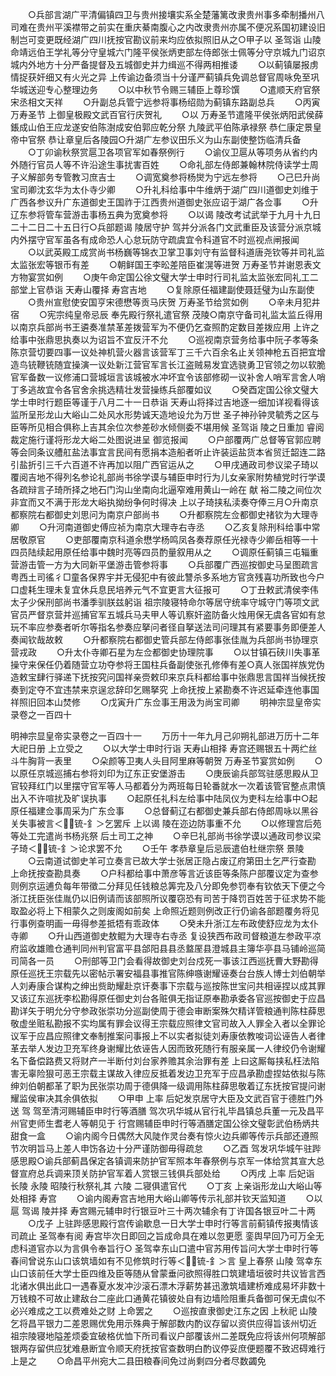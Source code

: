 <!-- { "loadSidebar": true } -->
　　○兵部言湖广平清偏镇四卫与贵州接壤实系全楚藩篱改隶贵州事多牵制播州八司难在贵州平溪襟带之前实在重庆綦南腹心之内改隶贵州亦属不便况系国初建设旧制岂可变更既经湖广四川抚按官勘议前来均应依拟照旧从之○甲子以  圣驾诣  山陵命靖远伯王学礼等分守皇城六门隆平侯张炳吏部左侍郎张士佩等分守京城九门诏京城内外地方十分严备提督及五城御史并力缉巡不得两相推诿
　　○以蓟镇屡报虏情捉获奸细又有火光之异  上传谕边备须当十分谨严蓟镇兵免调总督官周咏免至巩华城送迎专心整理边务
　　○以中秋节令赐三辅臣上尊珍馔
　　○遣顺天府官祭宋丞相文天祥
　　○升副总兵管宁远参将事杨绍勋为蓟镇东路副总兵
　　○丙寅  万寿圣节  上御皇极殿文武百官行庆贺礼
　　○以  万寿圣节遣隆平侯张炳阳武侯薛鋹成山伯王应龙遂安伯陈澍成安伯郭应乾分祭  九陵武平伯陈承禄祭  恭仁康定景皇帝中官祭  恭让章皇后各陵园○升湖广左参议田乐义为山东副使整饬临清兵备
　　○丁卯谕秋祭赏扈卫各项官军如春祭例行
　　○谕仪卫扈从等项务从省约内外随行官员人等不许沿途生事扰害百姓
　　○命礼部左侍郎兼翰林院侍读学士周子义解部务专管教习庶吉士
　　○调宽奠参将杨爕为宁远左参将
　　○己巳升尚宝司卿沈玄华为太仆寺少卿
　　○升礼科给事中牛维炳于湖广四川道御史刘维于广西各参议升广东道御史王国祚于江西贵州道御史张应诏于湖广各佥事
　　○升辽东参将管车营游击事杨五典为宽奠参将
　　○以谒  陵改考试武举于九月十九日二十二日二十五日行○兵部题谒  陵居守护  驾并分派各门文武重臣及该营分派京城内外摆守官军虽各有成命恐人心怠玩防守疏虞宜令科道官不时巡视点闸报闻
　　○以武英殿工成赏尚书杨巍等锦衣卫掌卫事刘守有监督科道唐尧钦等并司礼监太监张宏等银币有差
　　○朝鲜国王李昖差陪臣崔滉等进贺  万寿圣节并谢恩表文方物宴赏如例
　　○庚午命定国公徐文璧大学士申时行司礼监太监张宏同礼工二部堂上官恭诣  天寿山覆择  寿宫吉地
　　○复除原任福建副使聂廷璧为山东副使
　　○贵州宣慰使安国亨宋德懋等贡马庆贺  万寿圣节给赏如例
　　○辛未月犯井宿
　　○宪宗纯皇帝忌辰  奉先殿行祭礼遣官祭  茂陵○南京守备司礼监太监丘得用以南京兵部尚书王遴奏准禁革差拨营军为不便仍乞查照酌定数目差拨应用  上许之给事中张鼎思执奏以为诏旨不宜反汗不允
　　○巡视南京营务给事中阮子孝等条陈京营切要四事一议处神机营火器言该营军丁三千六百余名止关领神枪五百把宜增造鸟铳鞭铳随宜操演一议处新江营官军言长江盗贼易发宜选骁勇卫官领之勿以软脆官军备数一议修浦口营城垣言该城被水冲坏宜令该部修砌一议补舍人哨军言舍人哨丁多逃故宜令各官舍余挑选精壮发营操练兵部覆如议
　　○癸酉定国公徐文璧大学士申时行题臣等谨于八月二十一日恭诣  天寿山将择过吉地逐一细加详视看得该监所呈形龙山大峪山二处风水形势诚天造地设允为万世  圣子神孙钟灵毓秀之区与臣等所见相合俱称上吉其余位次参差砂水倾侧委不堪用候  圣驾诣  陵之日重加  睿阅裁定施行谨将形龙大峪二处图说进呈  御览报闻
　　○户部覆两广总督等官郭应聘等会同条议艚舡盐法事宜言民间有愿捐本造船者听止许装运盐货本省贸迁韶连二路引盐折引三千六百道不许再加以阻广西官运从之
　　○甲戌通政司参议梁子琦以覆阅吉地不得列名参论礼部尚书徐学谟与辅臣申时行为儿女亲家附势植党时行学谟各疏辩言子琦所择之地石门沟山坐南向北逼窄难用黄山一岭在  献  裕二陵之间位次非宜而又不满于形龙大峪执拗纷争何时得决  上以子琦挟私渎奏夺俸三月○升南京都察院右都御史刘思问为南京户部尚书
　　○升都察院左佥都御史禇钦为大理寺卿
　　○升河南道御史傅应祯为南京大理寺右寺丞
　　○乙亥复除刑科给事中常居敬原官
　　○吏部覆南京科道余懋学杨鸣凤各奏荐原任光禄寺少卿岳相等一十四员陆续起用原任给事中魏时亮等四员酌量叙用从之
　　○调原任蓟镇三屯辎重营游击管一方为大同新平堡游击管参将事
　　○兵部覆广西巡按御史马呈图疏言粤西土司徭彳□童各保界宇并无侵犯中有彼此讐杀多系地方官贪残喜功所致也今户口虚耗生理未复宜休兵息民培养元气不宜更言大征报可
　　○丁丑敕武清侯李伟太子少保刑部尚书潘季驯朕兹躬诣  祖宗陵寝特命尔等居守统率守城守门等项文武官员严督京营并巡捕官军五城兵马夫甲人等讥察奸盗防备火烛用保无虞各官如有怠玩不率应参奏者听尔等指名参奏应拏问者径自拏送法司问理其有紧要事务即便差人奏闻钦哉故敕
　　○升都察院右都御史管兵部左侍郎事张佳胤为兵部尚书协理京营戎政
　　○升太仆寺卿石星为左佥都御史协理院事
　　○以甘镇石硖川失事革操守来保任仍着随营立功夺参将王国柱兵备副使张孔修俸有差○真人张国祥族党伪造敕宝肆行驿递下抚按究问国祥亲赍敕印来京兵科都给事中张鼎思言国祥当候抚按奏到定夺不宜违禁来京逞忿辞印乞赐拏究  上命抚按上紧勘奏不许迟延牵连他事国祥照旧回本山焚修
　　○戊寅升广东佥事王用汲为尚宝司卿
　　明神宗显皇帝实录卷之一百四十

明神宗显皇帝实录卷之一百四十一
　　万历十一年九月己卯朔礼部进万历十二年大祀日册  上立受之
　　○以大学士申时行诣  天寿山相择  寿宫还赐银五十两纻丝斗牛胸背一表里
　　○朵颜等卫夷人头目阿里麻等朝贺  万寿圣节宴赏如例
　　○以原任京城巡捕右参将刘印为辽东正安堡游击
　　○庚辰谕兵部驾驻感思殿从卫官较拜红门以里摆守官军等人马都着分为两班每日轮番就水一次着该管官整点肃慎出入不许喧扰及旷误执事
　　○起原任礼科左给事中陆凤仪为吏科左给事中○起原任福建佥事周采为广东佥事
　　○总督蓟辽右都御史兼兵部右侍郎周咏以黑谷关失事被言＜锍-釒＞乞罢斥  上以谒  陵在迩边防事重不允
　　○以修理宫后苑等处工完遣尚书杨兆祭  后土司工之神
　　○辛巳礼部尚书徐学谟以通政司参议梁子琦＜锍-釒＞论求罢不允
　　○壬午  孝恭章皇后忌辰遣伯杜继宗祭  景陵
　　○云南道试御史羊可立奏言已故大学士张居正隐占废辽府第田土乞严行查勘  上命抚按查勘具奏
　　○户科都给事中萧彦等言近该臣等条陈户部覆议定为查参则例京运逋负每年带徵二分拜见任钱粮总筭完及八分即免参罚奉有钦依天下便之今浙江抚臣张佳胤仍以旧例请而该部照所议覆窃恐有司苦于降罚百姓苦于征求势不能取盈必将上下相蒙久之则废阁如前矣  上命照近题则例改正行仍谕各部题覆务将见行事例查明画一毋得参差抵牾有乖政体
　　○癸未升浙江左布政使舒应龙为太仆寺卿
　　○升山西道御史敖鲲为大理寺右寺丞  复设狭西布政司督粮道左参政平凉府监收雄赡仓通判同州判官富平县郃阳县县丞盩厔县澄城县主簿华亭县马铺岭巡简司简各一员
　　○刑部等卫门会看得故御史刘台戍死一事该江西巡抚曹大野勘得原任巡抚王宗载先以密帖示署安福县事推官陈绅嗾谢耀诬奏台台族人博士刘伯朝举人刘寿康合谋构之绅出赀助耀赴京讦奏事下宗载与巡按陈世宝问共相诬捏以成其罪又该辽东巡抚李松勘得原任御史刘台各赃俱无指证原奉勘承委各官巡按御史于应昌勘详矢于明允分守参政张崇功分巡副使周于德会审断案殊欠精详管粮通判陈柱薛思敬虚坐赃私勘报不实均属有罪会议得王宗载应照律文官司故入人罪全入者以全罪论议军于应昌应照律文奉制推案问事报上不以实者拟徒刘寿康依教唆词讼诬告人者律革去举人发边卫充军终身谢耀比依诬告人因而致死随行有服亲属一人律绞仍令谢耀名下备偿路费又将财产一半断付刘台家养赡其余治罪有差  上曰这厮每挟私枉法陷害无辜险狠可恶王宗载主谋故入律应反抵着发边卫充军于应昌承勘虚捏姑依拟与陈绅刘伯朝都革了职为民张崇功周于德俱降一级调用陈柱薛思敬着辽东抚按官提问谢耀监侯审决其余俱依拟
　　○甲申  上率  后妃发京居守大臣及文武百官于德胜门外送  驾  驾至清河赐辅臣申时行等酒膳  驾次巩华城从官行礼毕昌镇总兵董一元及昌平州官吏师生耆老人等朝见于  行宫赐辅臣申时行等酒膳定国公徐文璧彰武伯杨炳共甜食一盒
　　○谕内阁今日偶然大风陡作灵台奏有惊火边兵卿等传示兵部还遵照节次明旨马上差人申饬各边十分严谨防御毋得疏怠
　　○乙酉  驾发巩华城午驻跸感思殿○谕兵部蓟昌保定各镇调来防护官军照本年春祭例与京军一体给赏其宣大总督宣府总兵调来顶关防护官军着人赏银三钱俱兵部处给
　　○丙戌  上率  后妃诣  长陵  永陵  昭陵行秋祭礼其  六陵  二寝俱遣官代
　　○丁亥  上亲诣形龙山大峪山等处相择  寿宫
　　○谕内阁寿宫吉地用大峪山卿等传示礼部并钦天监知道
　　○以扈  驾谒  陵并择  寿宫赐元辅申时行银豆叶三十两次辅余有丁许国各银豆叶二十两
　　○戊子  上驻跸感思殿行宫传谕歇息一日大学士申时行等言前蓟镇传报夷情该司疏止  圣驾奉有阅  寿宫毕次日即回之旨成命具在难以忽更愿  銮舆早回乃可万全无虑科道官亦以为言俱令奉旨行○  圣驾幸东山口遣中官苏用传旨问大学士申时行等春间曾说东山口该筑墙如有不见修筑时行等＜锍-釒＞言  皇上春祭  山陵  驾幸东山口该前任大学士臣四维及臣等随从曾蒙垂问欲照得胜口筑建墙垣彼时共议皆言西北诸水俱出此口一遇春夏水发冲沙滚石漂木浮薪势甚迅激筑墙建桥难成易坏非数十万钱粮不可故止建敌台二座此口通黄花镇彼处自有边墙险阻重兵备御可保无虞似不必兴难成之工以费难处之财  上命罢之
　　○巡按直隶御史江东之因  上秋祀  山陵乞将昌平银力二差恩赐优免用示殊典于解部数内酌议存留以资供应得旨该州切近  祖宗陵寝地隘差烦委宜破格优恤下所司看议户部覆该州二差既免应将该州何项解部银两存留供应犹难悬断宜令顺天府抚按官查数明白酌议停妥庶便题覆不致迟碍难行  上是之
　　○命昌平州宛大二县田粮春间免过尚剩四分者尽数蠲免
